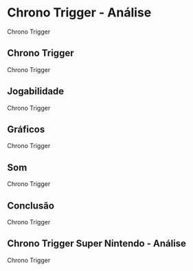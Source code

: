 ---
---

# Chrono Trigger - Análise

Chrono Trigger

## Chrono Trigger

Chrono Trigger

## Jogabilidade

Chrono Trigger

## Gráficos

Chrono Trigger

## Som

Chrono Trigger

## Conclusão

Chrono Trigger

## Chrono Trigger Super Nintendo - Análise

Chrono Trigger
